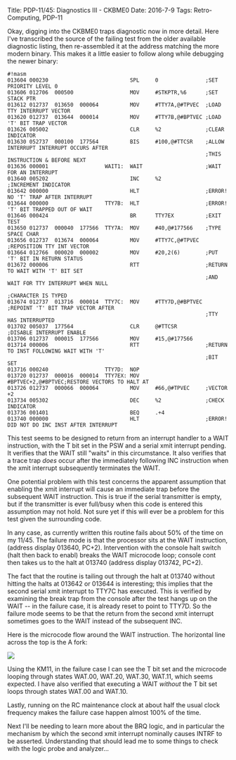 Title: PDP-11/45: Diagnostics III - CKBME0
Date: 2016-7-9
Tags: Retro-Computing, PDP-11

Okay, digging into the CKBME0 traps diagnostic now in more detail.  Here I've transcribed the source of the failing
test from the older available diagnostic listing, then re-assembled it at the address matching the more modern
binary.  This makes it a little easier to follow along while debugging the newer binary:

    #!masm
    013604 000230                          SPL     0               ;SET PRIORITY LEVEL 0
    013606 012706  000500                  MOV     #STKPTR,%6      ;SET STACK PTR
    013612 012737  013650  000064          MOV     #TTY7A,@#TPVEC  ;LOAD TTY INTERRUPT VECTOR
    013620 012737  013644  000014          MOV     #TTY7B,@#BPTVEC ;LOAD 'T' BIT TRAP VECTOR
    013626 005002                          CLR     %2              ;CLEAR INDICATOR
    013630 052737  000100  177564          BIS     #100,@#TTCSR    ;ALLOW INTERRUPT INTERRUPT OCCURS AFTER
                                                                   ;THIS INSTRUCTION & BEFORE NEXT
    013636 000001                  WAIT1:  WAIT                    ;WAIT FOR AN INTERRUPT
    013640 005202                          INC     %2              ;INCREMENT INDICATOR
    013642 000000                          HLT                     ;ERROR! NO 'T' TRAP AFTER INTERRUPT
    013644 000000                  TTY7B:  HLT                     ;ERROR! 'T' BIT TRAPPED OUT OF WAIT
    013646 000424                          BR      TTY7EX          ;EXIT TEST
    013650 012737  000040  177566  TTY7A:  MOV     #40,@#177566    ;TYPE SPACE CHAR
    013656 012737  013674  000064          MOV     #TTY7C,@#TPVEC  ;REPOSITION TTY INT VECTOR
    013664 012766  000020  000002          MOV     #20,2(6)        ;PUT 'T' BIT IN RETURN STATUS
    013672 000006                          RTT                     ;RETURN TO WAIT WITH 'T' BIT SET
                                                                   ;AND WAIT FOR TTY INTERRUPT WHEN NULL
                                                                   ;CHARACTER IS TYPED
    013674 012737  013716  000014  TTY7C:  MOV     #TTY7D,@#BPTVEC ;REPOINT 'T' BIT TRAP VECTOR AFTER
                                                                   ;TTY HAS INTERRUPTED
    013702 005037  177564                  CLR     @#TTCSR         ;DISABLE INTERRUPT ENABLE
    013706 012737  000015  177566          MOV     #15,@#177566
    013714 000006                          RTT                     ;RETURN TO INST FOLLOWING WAIT WITH 'T'
                                                                   ;BIT SET
    013716 000240                  TTY7D:  NOP
    013720 012737  000016  000014  TTY7EX: MOV     #BPTVEC+2,@#BPTVEC;RESTORE VECTORS TO HALT AT
    013726 012737  000066  000064          MOV     #66,@#TPVEC     ;VECTOR +2
    013734 005302                          DEC     %2              ;CHECK INDICATOR
    013736 001401                          BEQ     .+4
    013740 000000                          HLT                     ;ERROR! DID NOT DO INC INST AFTER INTERRUPT

This test seems to be designed to return from an interrupt handler to a WAIT instruction, with the T bit set in
the PSW and a serial xmit interrupt pending.  It verifies that the WAIT still "waits" in this circumstance.  It also
verifies that a trace trap *does* occur after the immediately following INC instruction when the xmit interrupt
subsequently terminates the WAIT.

One potential problem with this test concerns the apparent assumption that enabling the xmit interrupt will cause an
immediate trap before the subsequent WAIT instruction.  This is true if the serial transmitter is empty, but if the
transmitter is ever full/busy when this code is entered this assumption may not hold.  Not sure yet if this will ever
be a problem for this test given the surrounding code.

In any case, as currently written this routine fails about 50% of the time on my 11/45.  The failure mode
is that the processor sits at the WAIT instruction, (address display 013640, PC+2).  Intervention with the
console halt switch (halt then back to enabl) breaks the WAIT microcode loop; console cont then takes us to the halt
at 013740 (address display 013742, PC+2).

The fact that the routine is tailing out through the halt at 013740 without hitting the halts at 013642 or 013644 is
interesting; this implies that the second serial xmit interrupt to TTY7C has executed.  This is verified by examining
the break trap from the console after the test hangs up on the WAIT -- in the failure case, it is already reset to
point to TTY7D.  So the failure mode seems to be that the return from the second xmit interrupt sometimes goes to the
WAIT instead of the subsequent INC.

Here is the microcode flow around the WAIT instruction.  The horizontal line across the top is the A fork:

<img src='/images/pdp11/wait-microcode.png'/>

Using the KM11, in the failure case I can see the T bit set and the microcode looping through states WAT.00, WAT.20, WAT.30, WAT.11, which seems expected.  I have also verified that executing a WAIT *without* the T bit set
loops through states WAT.00 and WAT.10.

Lastly, running on the RC maintenance clock at about half the usual clock frequency makes the failure case happen
almost 100% of the time.

Next I'll be needing to learn more about the BRQ logic, and in particular the mechanism by which the second xmit
interrupt nominally causes INTRF to be asserted.  Understanding that should lead me to some things to check with the
logic probe and analyzer...

